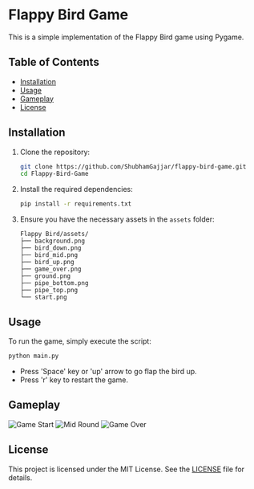 # Flappy Bird Game

This is a simple implementation of the Flappy Bird game using Pygame.

## Table of Contents
- [Installation](#installation)
- [Usage](#usage)
- [Gameplay](#gameplay)
- [License](#license)

## Installation

1. Clone the repository:
    ```sh
    git clone https://github.com/ShubhamGajjar/flappy-bird-game.git
    cd Flappy-Bird-Game
    ```

2. Install the required dependencies:
    ```sh
    pip install -r requirements.txt
    ```

3. Ensure you have the necessary assets in the `assets` folder:
    ```
    Flappy Bird/assets/
    ├── background.png
    ├── bird_down.png
    ├── bird_mid.png
    ├── bird_up.png
    ├── game_over.png
    ├── ground.png
    ├── pipe_bottom.png
    ├── pipe_top.png
    └── start.png
    ```
    
## Usage

To run the game, simply execute the script:
```sh
python main.py
```
- Press 'Space' key or 'up' arrow to go flap the bird up.
- Press 'r' key to restart the game.

## Gameplay
![Game Start](https://github.com/user-attachments/assets/b5dbfe29-3e0f-4c26-bb65-1e05b51bd7b1)
![Mid Round](https://github.com/user-attachments/assets/bc9ae13b-d650-4d2a-94fc-847b39f79065)
![Game Over](https://github.com/user-attachments/assets/4c2f50ed-3e30-48c6-9a18-f2008d6a0f96)

## License

This project is licensed under the MIT License. See the [LICENSE](LICENSE) file for details.
